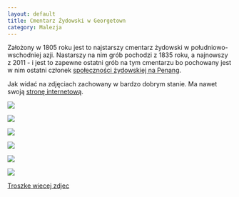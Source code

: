 ```yaml
---
layout: default
title: Cmentarz Żydowski w Georgetown 
category: Malezja
---
```


Założony w 1805 roku jest to najstarszy cmentarz żydowski w południowo-wschodniej azji. Nastarszy na nim grób pochodzi z 1835 roku, a najnowszy z 2011 - i jest to zapewne ostatni grób na tym cmentarzu bo pochowany jest w nim ostatni członek
[społeczności żydowskiej na Penang](https://en.wikipedia.org/wiki/History_of_the_Jews_in_Malaysia).

Jak widać na zdjęciach zachowany w bardzo dobrym stanie. Ma nawet swoją [stronę internetową](http://www.penangjewishcemetery.com/). 

![](https://lh3.googleusercontent.com/uZEKxWSIZ_4n9kO1bK32WwgtPzmh4BNAuA_s-MKqn47G-5X0VtxYZcJdWq407g7RCekN3_ZUF6iKvCLzC4eV1OgFidar_M8rbzrsHJrhQHXF29UysJTG-BqxO5sXCZWRqo8yvL6BlarCmW9DVlzCe5060FGIWlH5ewwABi-f_mJpNbtHj1g9AcAmveVzkLIhFLPHsp5kCrm71DyJPy4EZuQgh653hosCwDSdYBnMsX1OTucsr7gHPn4nW1FQ_K5gt4zbodoKIXn6c1re3kHklCWaivUMwWwgruMq0uQwalQPvaMnHfuGAEa9RpC08oMbF7nOG1pd8zyhHDwzt10jt47agy4UrV1e5l9EalIsKj7HIinedBNJdZOWnPFQwkg88-xj3Bez35FeVjtoIyQ6T4VgGUue101jMpUCMzxRHpwAUP9y5TxH0swGFBmVZHqxw8wi2utWV9gI_sqM4kboucudslji60NhtVPihRb8dsrltImF591ICL9eM9onRydZtf6oWtTijkAFyMNSIWiJMaNUZ8CDtqDJyrWA86D3AYgJ=w9999-h9999-no)

![](https://lh3.googleusercontent.com/V2eaVkf-_Zn0pA_Jk7hVGOg_x18b7w_DwOaxPrkr-Ghgi6Sm1w3Qeb8duPN5nw9nDa1wms_MDduxNnANoQRTpAxmb6Jkt4oTbp5Ya5yJY2gVNbHdF_LuA16TyjhHPWccjDjWktYpRT8g-qKldvoxfvAWGpPRCSSYkXkWxR2wzvDxaK0kT4-Xa9ut49q8JdwIYaRZmp0bH5vo2pgGdiWC5hZa8UVSzUq3tnHs_7lfeFg7UzIUzH_CaRdLE5CU8GLg6zpq2iFDgLydfwuJJ77WOxRonI08OLaw55V8Mv4j4EjRorBYOPdlTUbW8zHxXkhClFNrcqMyQ4WGQWbVI0mlrV9qScLv_kxhaRt5l65JgPNNjSVvCwqQ6ajNLKBnI6xoph8Ahjyuy3x2UV4Ncotwp8Wn2wN-2mcMUXynhXNZnLSjqYaOFlA7UcTDcwBEKyq22VbzTgCxCfe07M4APFPYVDgTEsaiXMvEQUkiw42A2SM9ps4e1DrWTYDy1HNCnkeOI0M9_rzxKAN_IwENBFn5cKEdtA1idaD-VpgBXLloYOhO=w9999-h9999-no)

![](https://lh3.googleusercontent.com/S17K9b5bEOESmnWKgM36DjrBXTtjd4gyfpKHUURIspuixyoYYnCT09jb8CQEcsyyvpnZZak6rvrOxEzs8qjeF8D0H92VGmIPLNJ7p1PDra8MLY95DPqNcFVXKz-PpCSFnizdD3KU0zahmjHmdF25J95IlUmikY9Qd9HZC-Y6MSym99puaWKPBo1vR6UNrLaRwfaPF-kE6W9LoRbLKH89j0oywJe1kfyq6DbEWeb8eacWNJWkGKvfTtAv7nSEa2zBlBDW_3mP-hbDvuBERwWQ9xOLeNrklSO-yIvFJd_Zy7PkpquIfeedZzClsyIOJW0vPdw6iWNXtgDdEVyUZDtdOh67rfqvySXryLiDUux8qMibsYONOOdgqXoovljSTZSo_OHfqFzonqQip_1u7_hQ0lFkJ7Zay4wazEU1F2uv6bVIRfAXcLzp9AE9Ek6s3zVpI0-FFumLvdacjndyAg82594Dve17Cg8WyYVLeLynbfafmEUiHBhJzTJrPo-YXqmqiKjNdKl17VHJ6jYRDaaEVTTCfVbocLdG0q1ibFiY8kFQ=w9999-h9999-no)

![](https://lh3.googleusercontent.com/QDcXPutTU_J3RUJ3kQXqH805-Bn0KkUed2WH5J8rZf8CTjd9pVWixyxd00BeObyqT1VSKsnYTVoZ8r7IXi2pOkkEA41vMJ4HOZw17Fqji7FFARTFP2NXxuil6DhT7huerzVavGdZv0GL60M74FvdHtvTt2tM1syrpUP_1_79xH-uKHRR4xIuhyJe0a1xl2AiTHklFiAIQJjiotrCe76yKR1-PCRs8CFJu-a7PCM9IVxchdNRgAhiojFWLJxGQQUmUUF-RpAsyZvOKYIsrmRNZC5oCJQNNNCPbBilIRQHOWJZillHR_R5x76smzwAeqyvtNv8UFH0-nxHiNwgT7INTwFM0w8sRau4Tq8ga8cUFHjfNT8vb4w42wW4fi1YICdhtpy-V9yzEdsX_bDIYtFb-Uelr492CR0EuoAMyblZ6ep7pERLonMTuzeDfcSiXFicHfdI5PaKoeB7XrCrl1VSEqnaw-TJ8NWSojtFYXEVFZFtugHp2wIvo-nYPkLBZfRJMTXZ_FEsUpapQhDDOqqjwTvagz_HeYaATzS4QUfSDK4N=w9999-h9999-no)

![](https://lh3.googleusercontent.com/gs-rBAO8LtqodbL3jQl90G5nFBWtXo78CaA3UgVuCWbzikTlWbuZmBX5fcxU5eKy1eQulNd5JV4rBwrhMelgJ0bG6sk3SuP0W981X0ctDEvIhWqLfk-qqUXXWrKBBDubcFL66Fqce_LRRj9lug72lZgCr7NNiasi5i0B7KXabB-kKpkUtjFMBoNC05bhwZh-FPMB9ueFolnqhe350e8ugz4dAlgWf94FNGQRSHyzxf1uDdu2KBvoHZysXPR4yiCzkAp8vgezppsF696MYc8TN1_t5c_BA63gq-RHJ1sLilt1iCd961nOCNvSekdFuk5fve1KQafNIphCsEZToFSPENOd8SJnOAfr3GHgcSNZV8c64I1EWjgE8Gya2ly--Qt2wHUKYQjzMUl5LS8j-RGHG2dXu4C_zEF1NBS_XJGUoLCIIOu33or2HallokrGLgcjz8bwVN94CGuTjoUwhe0sig99Ad3-bzdS1QyaXfX2_JVVQ67ci49CgL2pXf6R6elHYDif9KP630naGH8AKfzk0w2sbMC55cmBmCXID5xcjjwq=w9999-h9999-no)

![](https://lh3.googleusercontent.com/_HJ-QFx34lEO62usUbi27lxp8WTd4gNGsdmYb5L-9Fw7o_H6ZBbcKm0ziiOYPYmTiMcFgUACXHiXNKGf1VpKcy4II7NxaN3SxzbuguIVzSwhb9JJ2cWeEJJF8HO-MlNGpYQpyaa9fZV-ExKs4WF0ZBOhOYUVFwuQJ-NyiE_ApZ79NDt2_FjEByGYVGTXsRN5zy7vmUKh00O9hU6VvKESp5v11SFy9oLs0l2VCkKyL35TRtGF2IjNG3Zist-fWTEva-d6Ylr0Th7ZSPI-OwFFb30E-04xiVQawVhALmNzsRlh7qUVCxf_9HOC9x9rvvsQapLha-5Lknj8SfKCLwbGippoCoZkShb5iWID0LoSOWFV5HWAqqO9yC-KyVMQeTl8SzbQGHsg_GqnkOzggUzgd0CGTU_4OgrkKJXNlCJbq0PlrkZ4XHj2X_u-RmR4bdVHqCrKvEqq8tA9KlXusVE8tksQZhhFDfqwgjzAtm8lJah1Q7kjb1jPzxh6SPxVYYVGaHJUBC_mGzQQv92RTnISylVknrEJ8Jnjvbx_PbxaoKSx=w9999-h9999-no)





[Troszke wiecej zdjec](https://goo.gl/photos/V2q8ymXdDmsCxng38)

